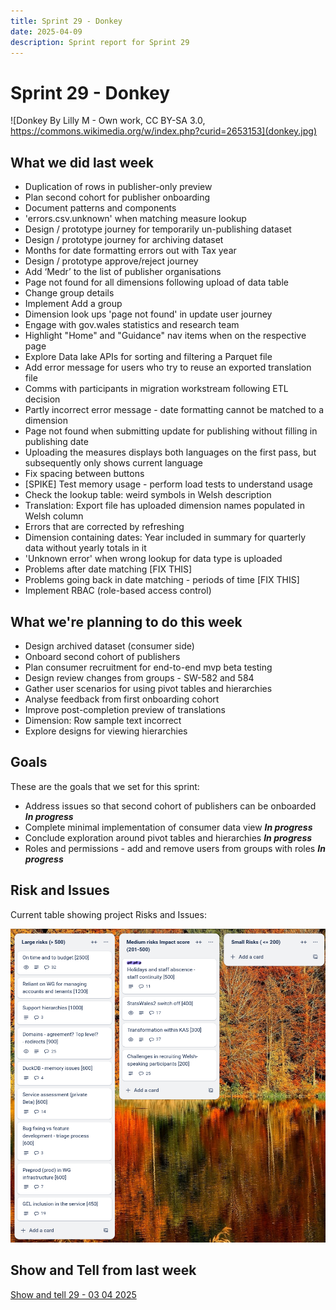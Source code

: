 ```yaml
---
title: Sprint 29 - Donkey
date: 2025-04-09
description: Sprint report for Sprint 29
---
```


# Sprint 29 - Donkey

![Donkey By Lilly M - Own work, CC BY-SA 3.0, https://commons.wikimedia.org/w/index.php?curid=2653153](donkey.jpg)

## What we did last week

- Duplication of rows in publisher-only preview
- Plan second cohort for publisher onboarding
- Document patterns and components
- 'errors.csv.unknown' when matching measure lookup
- Design / prototype journey for temporarily un-publishing dataset
- Design / prototype journey for archiving dataset
- Months for date formatting errors out with Tax year
- Design / prototype approve/reject journey
- Add ‘Medr’ to the list of publisher organisations
- Page not found for all dimensions following upload of data table
- Change group details
- Implement Add a group
- Dimension look ups 'page not found' in update user journey
- Engage with gov.wales statistics and research team
- Highlight "Home" and "Guidance" nav items when on the respective page
- Explore Data lake APIs for sorting and filtering a Parquet file
- Add error message for users who try to reuse an exported translation file
- Comms with participants in migration workstream following ETL decision
- Partly incorrect error message - date formatting cannot be matched to a dimension
- Page not found when submitting update for publishing without filling in publishing date
- Uploading the measures displays both languages on the first pass, but subsequently only shows current language
- Fix spacing between buttons
- [SPIKE] Test memory usage - perform load tests to understand usage
- Check the lookup table: weird symbols in Welsh description
- Translation: Export file has uploaded dimension names populated in Welsh column
- Errors that are corrected by refreshing
- Dimension containing dates: Year included in summary for quarterly data without yearly totals in it
- 'Unknown error' when wrong lookup for data type is uploaded
- Problems after date matching [FIX THIS]
- Problems going back in date matching - periods of time [FIX THIS]
- Implement RBAC (role-based access control)

## What we're planning to do this week

- Design archived dataset (consumer side)
- Onboard second cohort of publishers
- Plan consumer recruitment for end-to-end mvp beta testing
- Design review changes from groups - SW-582 and 584
- Gather user scenarios for using pivot tables and hierarchies
- Analyse feedback from first onboarding cohort
- Improve post-completion preview of translations
- Dimension: Row sample text incorrect
- Explore designs for viewing hierarchies

## Goals

These are the goals that we set for this sprint:

- Address issues so that second cohort of publishers can be onboarded <span class="badge bg-info">_**In progress**_</span>
- Complete minimal implementation of consumer data view <span class="badge bg-info">_**In progress**_</span>
- Conclude exploration around pivot tables and hierarchies <span class="badge bg-info">_**In progress**_</span>
- Roles and permissions - add and remove users from groups with roles <span class="badge bg-info">_**In progress**_</span>

## Risk and Issues

Current table showing project Risks and Issues:

![Risks and Issues](risks_image20250409.png)

## Show and Tell from last week

[Show and tell 29 - 03 04 2025](https://drive.google.com/file/d/1fiaHIkx10ow10o0Yeaijo0MH_w1uVsOE/view?usp=sharing)

